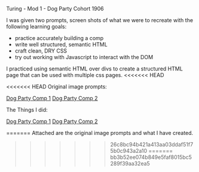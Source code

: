 Turing - Mod 1 - Dog Party
Cohort 1906

I was given two prompts, screen shots of what we were to recreate with the following learning goals:
 - practice accurately building a comp
 - write well structured, semantic HTML
 - craft clean, DRY CSS
 - try out working with Javascript to interact with the DOM

I practiced using semantic HTML over divs to create a structured HTML page that can be used with multiple css pages.
<<<<<<< HEAD

<<<<<<< HEAD
Original image prompts: 

[Dog Party Comp 1](prompt_images/zen-garden-01.jpg)
[Dog Party Comp 2](prompt_images/zen-garden-02.jpg)

The Things I did:

[Dog Party Comp 1](prompt_images/comp_1.jpg)
[Dog Party Comp 2](prompt_images/comp_2.jpg)

=======
Attached are the original image prompts and what I have created.
>>>>>>> 26c8bc94b421a413aa03ddaf51f75b0c943a2a10
=======
>>>>>>> bb3b52ee074b849e5faf8015bc5289f39aa32ea5
